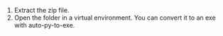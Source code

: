 1. Extract the zip file.
2. Open the folder in a virtual environment.
You can convert it to an exe with auto-py-to-exe.
